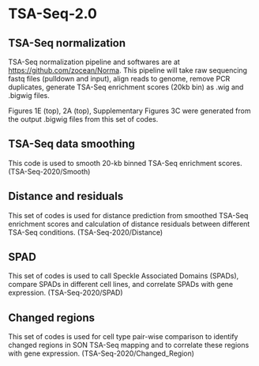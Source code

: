 # TSA-Seq-2.0

## TSA-Seq normalization

TSA-Seq normalization pipeline and softwares are at https://github.com/zocean/Norma. This pipeline will take raw sequencing fastq files (pulldown and input), align reads to genome, remove PCR duplicates, generate TSA-Seq enrichment scores (20kb bin) as .wig and .bigwig files.

Figures 1E (top), 2A (top), Supplementary Figures 3C were generated from the output .bigwig files from this set of codes.

## TSA-Seq data smoothing

This code is used to smooth 20-kb binned TSA-Seq enrichment scores. (TSA-Seq-2020/Smooth)

## Distance and residuals

This set of codes is used for distance prediction from smoothed TSA-Seq enrichment scores and calculation of distance residuals between different TSA-Seq conditions. (TSA-Seq-2020/Distance)

## SPAD

This set of codes is used to call Speckle Associated Domains (SPADs), compare SPADs in different cell lines, and correlate SPADs with gene expression. (TSA-Seq-2020/SPAD)

## Changed regions

This set of codes is used for cell type pair-wise comparison to identify changed regions in SON TSA-Seq mapping and to correlate these regions with gene expression. (TSA-Seq-2020/Changed_Region)
